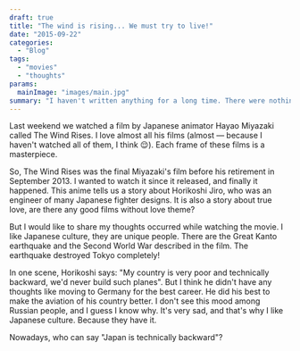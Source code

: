 ```yaml
---
draft: true
title: "The wind is rising... We must try to live!"
date: "2015-09-22"
categories:
  - "Blog"
tags:
  - "movies"
  - "thoughts"
params:
  mainImage: "images/main.jpg"
summary: "I haven't written anything for a long time. There were nothing special for last two months in my life. I continue studying Java on workdays and go home on weekends. Actually, this autumn I hope I will find time to describe GOF patterns in Java on this site."
---
```


Last weekend we watched a film by Japanese animator Hayao Miyazaki called The Wind Rises. I love almost all his films (almost — because I haven't watched all of them, I think 😌). Each frame of these films is a masterpiece.

So, The Wind Rises was the final Miyazaki's film before his retirement in September 2013. I wanted to watch it since it released, and finally it happened. This anime tells us a story about Horikoshi Jiro, who was an engineer of many Japanese fighter designs. It is also a story about true love, are there any good films without love theme?

But I would like to share my thoughts occurred while watching the movie. I like Japanese culture, they are unique people. There are the Great Kanto earthquake and the Second World War described in the film. The earthquake destroyed Tokyo completely!

In one scene, Horikoshi says: "My country is very poor and technically backward, we'd never build such planes". But I think he didn't have any thoughts like moving to Germany for the best career. He did his best to make the aviation of his country better. I don't see this mood among Russian people, and I guess I know why. It's very sad, and that's why I like Japanese culture. Because they have it.

Nowadays, who can say "Japan is technically backward"?

